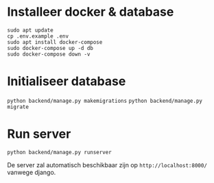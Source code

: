 # Installeer docker & database
```
sudo apt update
cp .env.example .env
sudo apt install docker-compose
sudo docker-compose up -d db
sudo docker-compose down -v
```

# Initialiseer database
`python backend/manage.py makemigrations`
`python backend/manage.py migrate`

# Run server
`python backend/manage.py runserver`

De server zal automatisch beschikbaar zijn op `http://localhost:8000/` vanwege django.